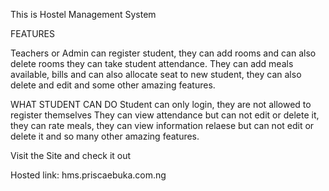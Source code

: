 This is Hostel Management System


FEATURES

Teachers or Admin can register student,
they can add rooms and can also delete rooms 
they can take student attendance.
They can add meals available, bills and can also allocate seat to new student,
they can also delete and edit and some other amazing features.


WHAT STUDENT CAN DO 
Student can only login, they are not allowed to register themselves
They can view attendance but can not edit or delete it, they can rate meals,
they can view information relaese but can not edit or delete it
and so many other amazing features.

Visit the Site and check it out

Hosted link: hms.priscaebuka.com.ng
